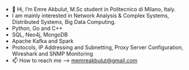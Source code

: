 - 👋 Hi, I’m Emre Akbulut, M.Sc student in Politecnico di Milano, Italy.
- I am mainly interested in  Network Analysis & Complex Systems, Distributed Systems, Big Data Computing.
- Python, Go and C++
- SQL, Neo4j, MongoDB
- Apache Kafka and Spark
- Protocols, IP Addressing and Subnetting, Proxy Server Configuration, Wireshark and SNMP Monitoring
- 📫 How to reach me --> memreakbulut@gmail.com




